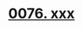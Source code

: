 # [0076. xxx](https://github.com/Tdahuyou/TNotes.react/tree/main/notes/0076.%20xxx)

<!-- region:toc -->



<!-- endregion:toc -->
